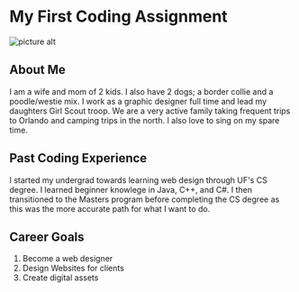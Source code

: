 # My First Coding Assignment #
![picture alt](https://media.giphy.com/media/10zsjaH4g0GgmY/giphy.gif "Enough Said")
## About Me ##
I am a wife and mom of 2 kids. I also have 2 dogs; a border collie and a poodle/westie mix. I work as a graphic designer full time and lead my daughters Girl Scout troop. We are a very active family taking frequent trips to Orlando and camping trips in the north. I also love to sing on my spare time.
## Past Coding Experience ##
I started my undergrad towards learning web design through UF's CS degree. I learned beginner knowlege in Java, C++, and C#. I then transitioned to the Masters program before completing the CS degree as this was the more accurate path for what I want to do.
## Career Goals ##
1. Become a web designer
2. Design Websites for clients
3. Create digital assets 

